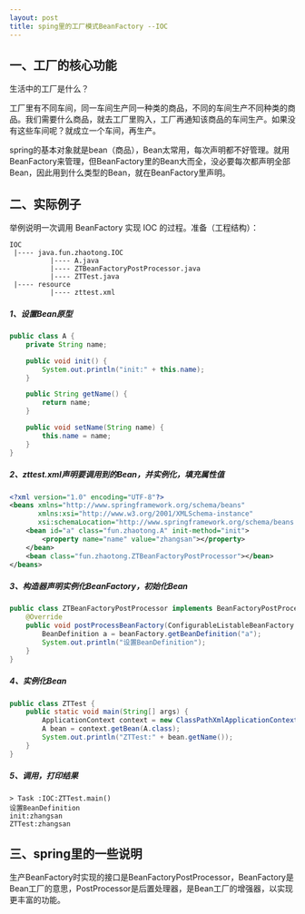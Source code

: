 ```yaml
---
layout: post
title: sping里的工厂模式BeanFactory --IOC
---
```


## 一、工厂的核心功能

生活中的工厂是什么？

工厂里有不同车间，同一车间生产同一种类的商品，不同的车间生产不同种类的商品。我们需要什么商品，就去工厂里购入，工厂再通知该商品的车间生产。如果没有这些车间呢？就成立一个车间，再生产。

spring的基本对象就是bean（商品），Bean太常用，每次声明都不好管理。就用BeanFactory来管理，但BeanFactory里的Bean大而全，没必要每次都声明全部Bean，因此用到什么类型的Bean，就在BeanFactory里声明。

## 二、实际例子

举例说明一次调用 BeanFactory 实现 IOC 的过程。准备（工程结构）：

```
IOC
 |---- java.fun.zhaotong.IOC
          |---- A.java
          |---- ZTBeanFactoryPostProcessor.java
          |---- ZTTest.java
 |---- resource
          |---- zttest.xml
```

##### 1、设置Bean原型

```java
public class A {
    private String name;

    public void init() {
        System.out.println("init:" + this.name);
    }

    public String getName() {
        return name;
    }

    public void setName(String name) {
        this.name = name;
    }
}
```

##### 2、zttest.xml声明要调用到的Bean，并实例化，填充属性值

```xml
<?xml version="1.0" encoding="UTF-8"?>
<beans xmlns="http://www.springframework.org/schema/beans"
       xmlns:xsi="http://www.w3.org/2001/XMLSchema-instance"
       xsi:schemaLocation="http://www.springframework.org/schema/beans http://www.springframework.org/schema/beans/spring-beans.xsd">
    <bean id="a" class="fun.zhaotong.A" init-method="init">
        <property name="name" value="zhangsan"></property>
    </bean>
    <bean class="fun.zhaotong.ZTBeanFactoryPostProcessor"></bean>
</beans>
```

##### 3、构造器声明实例化BeanFactory，初始化Bean

```java
public class ZTBeanFactoryPostProcessor implements BeanFactoryPostProcessor {
    @Override
    public void postProcessBeanFactory(ConfigurableListableBeanFactory beanFactory) throws BeansException {
        BeanDefinition a = beanFactory.getBeanDefinition("a");
        System.out.println("设置BeanDefinition");
    }
}
```

##### 4、实例化Bean

```java
public class ZTTest {
    public static void main(String[] args) {
        ApplicationContext context = new ClassPathXmlApplicationContext("zttest.xml");
        A bean = context.getBean(A.class);
        System.out.println("ZTTest:" + bean.getName());
    }
}
```

##### 5、调用，打印结果

```
> Task :IOC:ZTTest.main()
设置BeanDefinition
init:zhangsan
ZTTest:zhangsan
```

## 三、spring里的一些说明

生产BeanFactory时实现的接口是BeanFactoryPostProcessor，BeanFactory是Bean工厂的意思，PostProcessor是后置处理器，是Bean工厂的增强器，以实现更丰富的功能。

